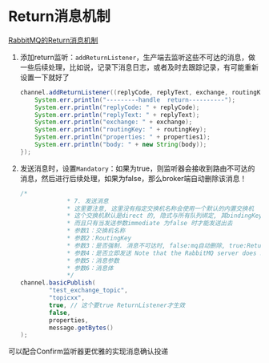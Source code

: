 # Return消息机制

[RabbitMQ的Return消息机制](https://www.jianshu.com/p/f23c784e163d)



1.  添加return监听：`addReturnListener`，生产端去监听这些不可达的消息，做一些后续处理，比如说，记录下消息日志，或者及时去跟踪记录，有可能重新设置一下就好了

    ```java
    channel.addReturnListener((replyCode, replyText, exchange, routingKey, properties1, body) -> {
    	System.err.println("---------handle  return----------");
        System.err.println("replyCode: " + replyCode);
        System.err.println("replyText: " + replyText);
        System.err.println("exchange: " + exchange);
        System.err.println("routingKey: " + routingKey);
        System.err.println("properties: " + properties1);
        System.err.println("body: " + new String(body));
    });
    ```

    

2.  发送消息时，设置`Mandatory`：如果为true，则监听器会接收到路由不可达的消息，然后进行后续处理，如果为false，那么broker端自动删除该消息！

    ```java
    /*
                 * 7. 发送消息
                 * 这里要注意, 这里没有指定交换机名称会使用一个默认的内置交换机
                 * 这个交换机默认是direct 的, 隐式与所有队列绑定, 其bindingKey 就是queueName
                 * 而且只有当发送参数immediate 为false 时才能发送出去
                 * 参数1：交换机名称
                 * 参数2：RoutingKey
                 * 参数3：是否强制. 消息不可达时, false:mq自动删除, true:Return监听器会监听到
                 * 参数4：是否立即发送 Note that the RabbitMQ server does not support this flag.(mq服务器不支持这个标记...)
                 * 参数5：消息参数
                 * 参数6：消息体
                 */
    channel.basicPublish(
            "test_exchange_topic",
            "topicxx",
            true, // 这个要true ReturnListener才生效
            false,
            properties,
            message.getBytes()
    );
    ```



可以配合Confirm监听器更优雅的实现消息确认投递